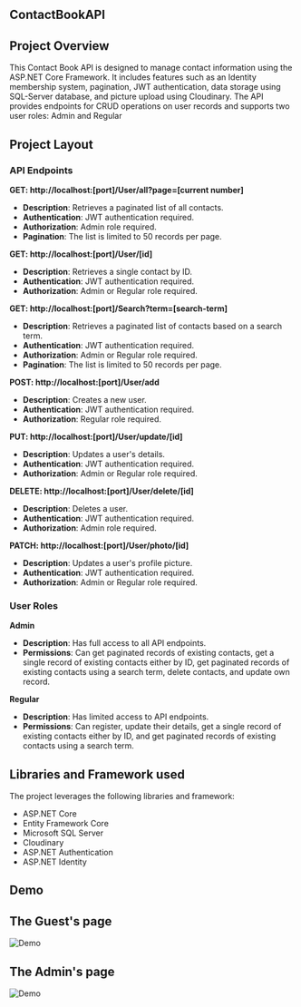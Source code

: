 ## ContactBookAPI

## Project Overview
This Contact Book API is designed to manage contact information using the ASP.NET Core Framework. It includes features such as an Identity membership system, pagination, JWT authentication, data storage using SQL-Server database, and picture upload using Cloudinary. The API provides endpoints for CRUD operations on user records and supports two user roles: Admin and Regular

## Project Layout

### API Endpoints

**GET: http://localhost:[port]/User/all?page=[current number]**

-   **Description**: Retrieves a paginated list of all contacts.
-   **Authentication**: JWT authentication required.
-   **Authorization**: Admin role required.
-   **Pagination**: The list is limited to 50 records per page.

**GET: http://localhost:[port]/User/[id]**

-   **Description**: Retrieves a single contact by ID.
-   **Authentication**: JWT authentication required.
-   **Authorization**: Admin or Regular role required.

**GET: http://localhost:[port]/Search?term=[search-term]**

-   **Description**: Retrieves a paginated list of contacts based on a search term.
-   **Authentication**: JWT authentication required.
-   **Authorization**: Admin or Regular role required.
-   **Pagination**: The list is limited to 50 records per page.

**POST: http://localhost:[port]/User/add**

-   **Description**: Creates a new user.
-   **Authentication**: JWT authentication required.
-   **Authorization**: Regular role required.

**PUT: http://localhost:[port]/User/update/[id]**

-   **Description**: Updates a user's details.
-   **Authentication**: JWT authentication required.
-   **Authorization**: Admin or Regular role required.

**DELETE: http://localhost:[port]/User/delete/[id]**

-   **Description**: Deletes a user.
-   **Authentication**: JWT authentication required.
-   **Authorization**: Admin role required.

**PATCH: http://localhost:[port]/User/photo/[id]**

-   **Description**: Updates a user's profile picture.
-   **Authentication**: JWT authentication required.
-   **Authorization**: Admin or Regular role required.

### User Roles

**Admin**

-   **Description**: Has full access to all API endpoints.
-   **Permissions**: Can get paginated records of existing contacts, get a single record of existing contacts either by ID, get paginated records of existing contacts using a search term, delete contacts, and update own record.

**Regular**

-   **Description**: Has limited access to API endpoints.
-   **Permissions**: Can register, update their details, get a single record of existing contacts either by ID, and get paginated records of existing contacts using a search term.

## Libraries and Framework used
The project leverages the following libraries and framework:
- ASP.NET Core
- Entity Framework Core
- Microsoft SQL Server
- Cloudinary
- ASP.NET Authentication
- ASP.NET Identity

## Demo

## The Guest's page
![Demo](guest.gif)

## The Admin's page
![Demo](dashboard.gif)
